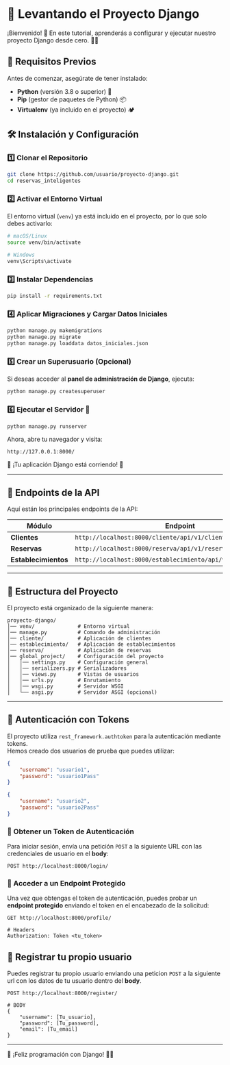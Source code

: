 # 🚀 Levantando el Proyecto Django

¡Bienvenido! 🎉 En este tutorial, aprenderás a configurar y ejecutar nuestro proyecto Django desde cero. 🐍✨

## 📌 Requisitos Previos

Antes de comenzar, asegúrate de tener instalado:

- **Python** (versión 3.8 o superior) 🐍  
- **Pip** (gestor de paquetes de Python) 📦  
- **Virtualenv** (ya incluido en el proyecto) 🏕️  

## 🛠️ Instalación y Configuración

### 1️⃣ Clonar el Repositorio

```bash
git clone https://github.com/usuario/proyecto-django.git
cd reservas_inteligentes
```

### 2️⃣ Activar el Entorno Virtual

El entorno virtual (`venv`) ya está incluido en el proyecto, por lo que solo debes activarlo:

```bash
# macOS/Linux
source venv/bin/activate

# Windows
venv\Scripts\activate
```

### 3️⃣ Instalar Dependencias

```bash
pip install -r requirements.txt
```

### 4️⃣ Aplicar Migraciones y Cargar Datos Iniciales

```bash
python manage.py makemigrations
python manage.py migrate
python manage.py loaddata datos_iniciales.json
```

### 5️⃣ Crear un Superusuario (Opcional)

Si deseas acceder al **panel de administración de Django**, ejecuta:

```bash
python manage.py createsuperuser
```

### 6️⃣ Ejecutar el Servidor 🚀

```bash
python manage.py runserver
```

Ahora, abre tu navegador y visita:

```
http://127.0.0.1:8000/
```

🎉 ¡Tu aplicación Django está corriendo! 🎈

---

## 📡 Endpoints de la API

Aquí están los principales endpoints de la API:

| Módulo         | Endpoint                                          |
|---------------|--------------------------------------------------|
| **Clientes**  | `http://localhost:8000/cliente/api/v1/cliente`   |
| **Reservas**  | `http://localhost:8000/reserva/api/v1/reserva`   |
| **Establecimientos** | `http://localhost:8000/establecimiento/api/v1/establecimiento` |

---

## 📂 Estructura del Proyecto

El proyecto está organizado de la siguiente manera:

```
proyecto-django/
│── venv/              # Entorno virtual
│── manage.py          # Comando de administración
│── cliente/           # Aplicación de clientes
│── establecimiento/   # Aplicación de establecimientos
│── reserva/           # Aplicación de reservas
│── global_project/    # Configuración del proyecto
│   │── settings.py    # Configuración general
│   │── serializers.py # Serializadores
│   │── views.py       # Vistas de usuarios
│   │── urls.py        # Enrutamiento
│   │── wsgi.py        # Servidor WSGI
│   └── asgi.py        # Servidor ASGI (opcional)
```

---

## 🔐 Autenticación con Tokens

El proyecto utiliza `rest_framework.authtoken` para la autenticación mediante tokens.  
Hemos creado dos usuarios de prueba que puedes utilizar:

```json
{
    "username": "usuario1",
    "password": "usuario1Pass"
}
```

```json
{
    "username": "usuario2",
    "password": "usuario2Pass"
}
```

### 🔑 Obtener un Token de Autenticación

Para iniciar sesión, envía una petición `POST` a la siguiente URL con las credenciales de usuario en el **body**:

```http
POST http://localhost:8000/login/
```

### 🔎 Acceder a un Endpoint Protegido

Una vez que obtengas el token de autenticación, puedes probar un **endpoint protegido** enviando el token en el encabezado de la solicitud:

```http
GET http://localhost:8000/profile/

# Headers
Authorization: Token <tu_token>
```


## 📝 Registrar tu propio usuario
Puedes registrar tu propio usuario enviando una peticion `POST` a la siguiente url con los datos de tu usuario dentro del **body**.
```http
POST http://localhost:8000/register/

# BODY
{
    "username": [Tu_usuario],
    "password": [Tu_password],
    "email": [Tu_email]
}
```
---
🚀 ¡Feliz programación con Django! 🦄🔥
